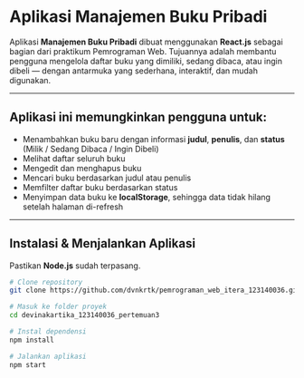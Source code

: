 # Aplikasi Manajemen Buku Pribadi
Aplikasi **Manajemen Buku Pribadi** dibuat menggunakan **React.js** sebagai bagian dari praktikum Pemrograman Web. Tujuannya adalah membantu pengguna mengelola daftar buku yang dimiliki, sedang dibaca, atau ingin dibeli — dengan antarmuka yang sederhana, interaktif, dan mudah digunakan.

---

## Aplikasi ini memungkinkan pengguna untuk:
- Menambahkan buku baru dengan informasi **judul**, **penulis**, dan **status** (Milik / Sedang Dibaca / Ingin Dibeli)
- Melihat daftar seluruh buku
- Mengedit dan menghapus buku
- Mencari buku berdasarkan judul atau penulis
- Memfilter daftar buku berdasarkan status
- Menyimpan data buku ke **localStorage**, sehingga data tidak hilang setelah halaman di-refresh

---

## Instalasi & Menjalankan Aplikasi

Pastikan **Node.js** sudah terpasang.

```bash
# Clone repository
git clone https://github.com/dvnkrtk/pemrograman_web_itera_123140036.git 

# Masuk ke folder proyek
cd devinakartika_123140036_pertemuan3

# Instal dependensi
npm install

# Jalankan aplikasi
npm start
